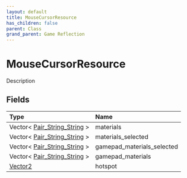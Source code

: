 ```yaml
---
layout: default
title: MouseCursorResource
has_children: false
parent: Class
grand_parent: Game Reflection
---
```

# MouseCursorResource
Description 

## Fields

| Type | Name |
|:-------------|:--------------|
| Vector< [Pair_String_String](/docs/game-reflection/classes/pair__string__string) > | materials |
| Vector< [Pair_String_String](/docs/game-reflection/classes/pair__string__string) > | materials_selected |
| Vector< [Pair_String_String](/docs/game-reflection/classes/pair__string__string) > | gamepad_materials_selected |
| Vector< [Pair_String_String](/docs/game-reflection/classes/pair__string__string) > | gamepad_materials |
| [Vector2](/docs/game-reflection/classes/vector2) | hotspot |

